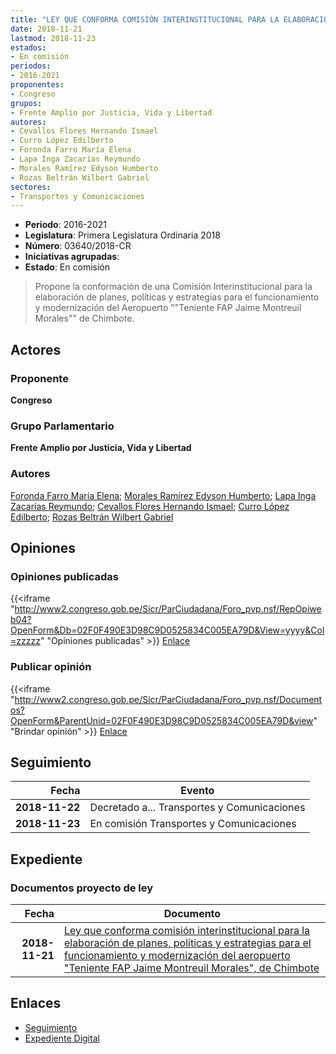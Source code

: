 ```yaml
---
title: "LEY QUE CONFORMA COMISIÓN INTERINSTITUCIONAL PARA LA ELABORACIÓN DE PLANES, POLÍTICAS Y ESTRATEGIAS PARA EL FUNCIONAMIENTO Y MODERNIZACIÓN DEL AEROPUERTO 'TENIENTE FAP JAIME MONTREUIL MORALES'DE CHIMBOTE"
date: 2018-11-21
lastmod: 2018-11-23
estados:
- En comisión
periodos:
- 2016-2021
proponentes:
- Congreso
grupos:
- Frente Amplio por Justicia, Vida y Libertad
autores:
- Cevallos Flores Hernando Ismael
- Curro López Edilberto
- Foronda Farro María Elena
- Lapa Inga Zacarías Reymundo
- Morales Ramírez Edyson Humberto
- Rozas Beltrán Wilbert Gabriel
sectores:
- Transportes y Comunicaciones
---
```

- **Periodo**: 2016-2021
- **Legislatura**: Primera Legislatura Ordinaria 2018
- **Número**: 03640/2018-CR
- **Iniciativas agrupadas**: 
- **Estado**: En comisión

> Propone la conformación de una Comisión Interinstitucional para la elaboración de planes, políticas y estrategias para el funcionamiento y modernización del Aeropuerto ""Teniente FAP Jaime Montreuil Morales"" de Chimbote.


## Actores

### Proponente

**Congreso**

### Grupo Parlamentario

**Frente Amplio por Justicia, Vida y Libertad**

### Autores

[Foronda Farro María Elena](mailto:mailto:mforonda@congreso.gob.pe); [Morales Ramírez Edyson Humberto](mailto:mailto:emorales@congreso.gob.pe); [Lapa Inga Zacarías Reymundo](mailto:mailto:zlapa@congreso.gob.pe); [Cevallos Flores Hernando Ismael](mailto:mailto:hcevallos@congreso.gob.pe); [Curro López Edilberto](mailto:mailto:ecurro@congreso.gob.pe); [Rozas Beltrán Wilbert Gabriel](mailto:mailto:wrozas@congreso.gob.pe)

## Opiniones

### Opiniones publicadas

{{<iframe "http://www2.congreso.gob.pe/Sicr/ParCiudadana/Foro_pvp.nsf/RepOpiweb04?OpenForm&Db=02F0F490E3D98C9D0525834C005EA79D&View=yyyy&Col=zzzzz" "Opiniones publicadas" >}}
[Enlace](http://www2.congreso.gob.pe/Sicr/ParCiudadana/Foro_pvp.nsf/RepOpiweb04?OpenForm&Db=02F0F490E3D98C9D0525834C005EA79D&View=yyyy&Col=zzzzz)

### Publicar opinión

{{<iframe "http://www2.congreso.gob.pe/Sicr/ParCiudadana/Foro_pvp.nsf/Documentos?OpenForm&ParentUnid=02F0F490E3D98C9D0525834C005EA79D&view" "Brindar opinión" >}}
[Enlace](http://www2.congreso.gob.pe/Sicr/ParCiudadana/Foro_pvp.nsf/Documentos?OpenForm&ParentUnid=02F0F490E3D98C9D0525834C005EA79D&view)


## Seguimiento

| Fecha | Evento |
|------:|--------|
| **2018-11-22** | Decretado a... Transportes y Comunicaciones |
| **2018-11-23** | En comisión Transportes y Comunicaciones |

## Expediente

### Documentos proyecto de ley

| Fecha | Documento |
|------:|-----------|
| **2018-11-21** | [Ley que conforma comisión interinstitucional para la elaboración de planes, políticas y estrategias para el funcionamiento y modernización del aeropuerto "Teniente FAP Jaime Montreuil Morales", de Chimbote](http://www.leyes.congreso.gob.pe/Documentos/2016_2021/Proyectos_de_Ley_y_de_Resoluciones_Legislativas/PL0364020181121.pdf) |

## Enlaces

- [Seguimiento](http://www2.congreso.gob.pe/Sicr/TraDocEstProc/CLProLey2016.nsf/f7fff46988ca05b1052578e100829cc7/9e83521d82ecc5d70525834c00608dbf?OpenDocument)
- [Expediente Digital](http://www2.congreso.gob.pe/Sicr/TraDocEstProc/Expvirt_2011.nsf/visbusqptramdoc1621/03640?opendocument)

